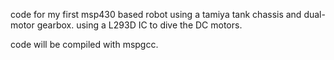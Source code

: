 code for my first msp430 based robot
using a tamiya tank chassis and dual-motor gearbox.
using a L293D IC to dive the DC motors.

code will be compiled with mspgcc.


